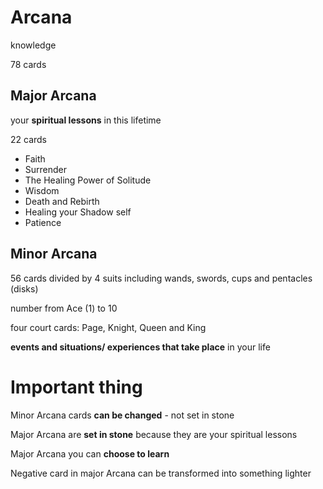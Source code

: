 # Arcana

knowledge

78 cards

## Major Arcana

your **spiritual lessons** in this lifetime

22 cards

- Faith
- Surrender
- The Healing Power of Solitude
- Wisdom
- Death and Rebirth
- Healing your Shadow self
- Patience

## Minor Arcana

56 cards divided by 4 suits including wands, swords, cups and pentacles (disks)

number from Ace (1) to 10

four court cards: Page, Knight, Queen and King

**events and situations/ experiences that take place** in your life

# Important thing

Minor Arcana cards **can be changed** - not set in stone

Major Arcana are **set in stone** because they are your spiritual lessons

Major Arcana you can **choose to learn**

Negative card in major Arcana can be transformed into something lighter